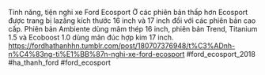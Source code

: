 Tính năng, tiện nghi xe Ford Ecosport
Ở các phiên bản thấp hơn Ecosport được trang bị lazăng kích thước 16 inch và 17 inch đối với các phiên bản cao cấp. Phiên bản Ambiente dùng mâm thép 16 inch, phiên bản Trend, Titanium 1.5 và Ecoboost 1.0 dùng mân đúc hợp kim 17 inch.
https://fordhathanhhn.tumblr.com/post/180707376948/t%C3%ADnh-n%C4%83ng-ti%E1%BB%87n-nghi-xe-ford-ecosport
#ford_ecosport_2018 #ha_thanh_ford #ford_ecosport
